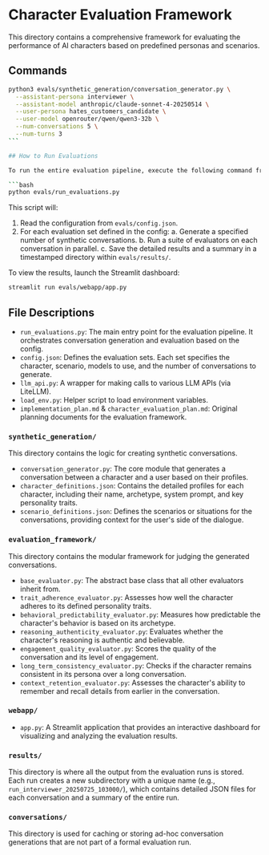 # Character Evaluation Framework

This directory contains a comprehensive framework for evaluating the performance of AI characters based on predefined personas and scenarios.

## Commands

````bash
python3 evals/synthetic_generation/conversation_generator.py \
  --assistant-persona interviewer \
  --assistant-model anthropic/claude-sonnet-4-20250514 \
  --user-persona hates_customers_candidate \
  --user-model openrouter/qwen/qwen3-32b \
  --num-conversations 5 \
  --num-turns 3
```

## How to Run Evaluations

To run the entire evaluation pipeline, execute the following command from the root of the repository:

```bash
python evals/run_evaluations.py
````

This script will:

1. Read the configuration from `evals/config.json`.
2. For each evaluation set defined in the config:
   a. Generate a specified number of synthetic conversations.
   b. Run a suite of evaluators on each conversation in parallel.
   c. Save the detailed results and a summary in a timestamped directory within `evals/results/`.

To view the results, launch the Streamlit dashboard:

```bash
streamlit run evals/webapp/app.py
```

## File Descriptions

- `run_evaluations.py`: The main entry point for the evaluation pipeline. It orchestrates conversation generation and evaluation based on the config.
- `config.json`: Defines the evaluation sets. Each set specifies the character, scenario, models to use, and the number of conversations to generate.
- `llm_api.py`: A wrapper for making calls to various LLM APIs (via LiteLLM).
- `load_env.py`: Helper script to load environment variables.
- `implementation_plan.md` & `character_evaluation_plan.md`: Original planning documents for the evaluation framework.

### `synthetic_generation/`

This directory contains the logic for creating synthetic conversations.

- `conversation_generator.py`: The core module that generates a conversation between a character and a user based on their profiles.
- `character_definitions.json`: Contains the detailed profiles for each character, including their name, archetype, system prompt, and key personality traits.
- `scenario_definitions.json`: Defines the scenarios or situations for the conversations, providing context for the user's side of the dialogue.

### `evaluation_framework/`

This directory contains the modular framework for judging the generated conversations.

- `base_evaluator.py`: The abstract base class that all other evaluators inherit from.
- `trait_adherence_evaluator.py`: Assesses how well the character adheres to its defined personality traits.
- `behavioral_predictability_evaluator.py`: Measures how predictable the character's behavior is based on its archetype.
- `reasoning_authenticity_evaluator.py`: Evaluates whether the character's reasoning is authentic and believable.
- `engagement_quality_evaluator.py`: Scores the quality of the conversation and its level of engagement.
- `long_term_consistency_evaluator.py`: Checks if the character remains consistent in its persona over a long conversation.
- `context_retention_evaluator.py`: Assesses the character's ability to remember and recall details from earlier in the conversation.

### `webapp/`

- `app.py`: A Streamlit application that provides an interactive dashboard for visualizing and analyzing the evaluation results.

### `results/`

This directory is where all the output from the evaluation runs is stored. Each run creates a new subdirectory with a unique name (e.g., `run_interviewer_20250725_103000/`), which contains detailed JSON files for each conversation and a summary of the entire run.

### `conversations/`

This directory is used for caching or storing ad-hoc conversation generations that are not part of a formal evaluation run.
